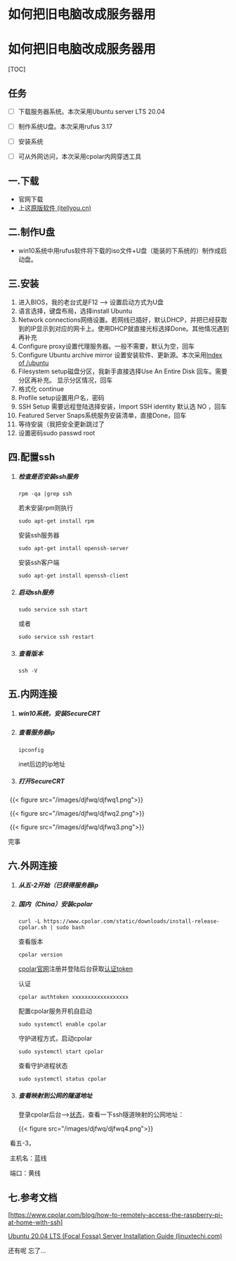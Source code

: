 # 如何把旧电脑改成服务器用


# 如何把旧电脑改成服务器用

[TOC]

## 任务

- [ ] 下载服务器系统。本次采用Ubuntu server LTS 20.04

- [ ] 制作系统U盘。本次采用rufus 3.17

- [ ] 安装系统

- [ ] 可从外网访问，本次采用cpolar内网穿透工具

## 一.下载

- 官网下载
- 上这[原版软件 (itellyou.cn)](https://next.itellyou.cn/Original/)

## 二.制作U盘

- win10系统中用rufus软件将下载的iso文件+U盘（能装的下系统的）制作成启动盘。

## 三.安装

1. 进入BIOS，我的老台式是F12 --> 设置启动方式为U盘
2. 语言选择，键盘布局，选择install Ubuntu
3. Network connections网络设置。若网线已插好，默认DHCP，并把已经获取到的IP显示到对应的网卡上。使用DHCP就直接光标选择Done。其他情况遇到再补充
4. Configure proxy设置代理服务器。一般不需要，默认为空，回车
5. Configure Ubuntu archive mirror 设置安装软件、更新源。本次采用[Index of /ubuntu](http://cn.archive.ubuntu.com/ubuntu/)
6. Filesystem setup磁盘分区，我新手直接选择Use An Entire Disk 回车。需要分区再补充。 显示分区情况，回车
7. 格式化 continue
8. Profile setup设置用户名，密码
9. SSH Setup 需要远程登陆选择安装，Import SSH identity 默认选 NO ，回车
10. Featured Server Snaps系统服务安装清单，直接Done，回车
11. 等待安装（我把安全更新跳过了
12. 设置密码sudo passwd root

## 四.配置ssh

1. ##### 检查是否安装ssh服务

   ```
   rpm -qa |grep ssh
   ```

   若未安装rpm则执行

   ```
   sudo apt-get install rpm
   ```

   安装ssh服务器

   ```
   sudo apt-get install openssh-server
   ```

   安装ssh客户端

   ```
   sudo apt-get install openssh-client
   ```

2. ##### 启动ssh服务

   ```
   sudo service ssh start
   ```

   或者

   ```
   sudo service ssh restart
   ```

3. ##### 查看版本

   ```
   ssh -V
   ```

## 五.内网连接

1. ##### win10系统，安装SecureCRT

2. ##### 查看服务器ip

   ```
   ipconfig
   ```

   inet后边的ip地址

3. ##### 打开SecureCRT

​	{{< figure src="/images/djfwq/djfwq1.png">}}

​	{{< figure src="/images/djfwq/djfwq2.png">}}

​	{{< figure src="/images/djfwq/djfwq3.png">}}

完事

## 六.外网连接

1. ##### 从五-2开始（已获得服务器ip

2. ##### 国内（China）安装cpolar

   ```
   curl -L https://www.cpolar.com/static/downloads/install-release-cpolar.sh | sudo bash
   
   ```

   查看版本

   ```
   cpolar version
   ```

   [cpolar官网](https://www.cpolar.com/)注册并登陆后台获取[认证token](https://dashboard.cpolar.com/auth)

   认证

   ```
   cpolar authtoken xxxxxxxxxxxxxxxxxx
   ```

   配置cpolar服务开机自启动

   ```
   sudo systemctl enable cpolar
   ```

   守护进程方式，启动cpolar

   ```
   sudo systemctl start cpolar
   ```

   查看守护进程状态

   ```
   sudo systemctl status cpolar
   ```

3. ##### 查看映射到公网的隧道地址

   登录cpolar后台–>[状态](https://dashboard.cpolar.com/status)，查看一下ssh隧道映射的公网地址：

   {{< figure src="/images/djfwq/djfwq4.png">}}

​		看五-3，

​		主机名：蓝线

​		端口：黄线

## 七.参考文档

[https://www.cpolar.com/blog/how-to-remotely-access-the-raspberry-pi-at-home-with-ssh]

[Ubuntu 20.04 LTS (Focal Fossa) Server Installation Guide (linuxtechi.com)](https://www.linuxtechi.com/ubuntu-20-04-lts-server-installation-guide/)

还有呢 忘了...
